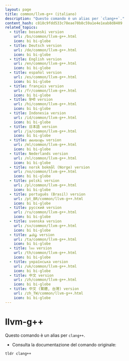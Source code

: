 ```yaml
---
layout: page
title: common/llvm-g++ (italiano)
description: "Questo comando è un alias per `clang++`."
content_hash: c818c9fdd533c78eae70b8c59a1e4e1eab8d8409
related_topics:
  - title: bosanski version
    url: /bs/common/llvm-g++.html
    icon: bi bi-globe
  - title: Deutsch version
    url: /de/common/llvm-g++.html
    icon: bi bi-globe
  - title: English version
    url: /en/common/llvm-g++.html
    icon: bi bi-globe
  - title: español version
    url: /es/common/llvm-g++.html
    icon: bi bi-globe
  - title: français version
    url: /fr/common/llvm-g++.html
    icon: bi bi-globe
  - title: हिन्दी version
    url: /hi/common/llvm-g++.html
    icon: bi bi-globe
  - title: Indonesia version
    url: /id/common/llvm-g++.html
    icon: bi bi-globe
  - title: 日本語 version
    url: /ja/common/llvm-g++.html
    icon: bi bi-globe
  - title: മലയാളം version
    url: /ml/common/llvm-g++.html
    icon: bi bi-globe
  - title: Nederlands version
    url: /nl/common/llvm-g++.html
    icon: bi bi-globe
  - title: norsk bokmål (Norge) version
    url: /no/common/llvm-g++.html
    icon: bi bi-globe
  - title: polski version
    url: /pl/common/llvm-g++.html
    icon: bi bi-globe
  - title: português (Brasil) version
    url: /pt_BR/common/llvm-g++.html
    icon: bi bi-globe
  - title: русский version
    url: /ru/common/llvm-g++.html
    icon: bi bi-globe
  - title: svenska version
    url: /sv/common/llvm-g++.html
    icon: bi bi-globe
  - title: தமிழ் version
    url: /ta/common/llvm-g++.html
    icon: bi bi-globe
  - title: ไทย version
    url: /th/common/llvm-g++.html
    icon: bi bi-globe
  - title: українська version
    url: /uk/common/llvm-g++.html
    icon: bi bi-globe
  - title: 中文 version
    url: /zh/common/llvm-g++.html
    icon: bi bi-globe
  - title: 中文 (繁體, 台灣) version
    url: /zh_TW/common/llvm-g++.html
    icon: bi bi-globe
---
```

# llvm-g++

Questo comando è un alias per `clang++`.

- Consulta la documentazione del comando originale:

`tldr clang++`
